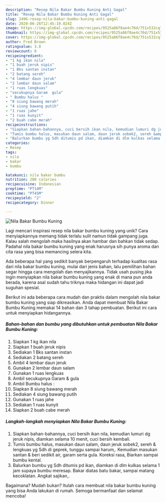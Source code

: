 ```yaml
---
description: "Resep Nila Bakar Bumbu Kuning Anti Gagal"
title: "Resep Nila Bakar Bumbu Kuning Anti Gagal"
slug: 2496-resep-nila-bakar-bumbu-kuning-anti-gagal
date: 2020-06-26T12:45:19.024Z
image: https://img-global.cpcdn.com/recipes/9525a86f8ae4c76d/751x532cq70/nila-bakar-bumbu-kuning-foto-resep-utama.jpg
thumbnail: https://img-global.cpcdn.com/recipes/9525a86f8ae4c76d/751x532cq70/nila-bakar-bumbu-kuning-foto-resep-utama.jpg
cover: https://img-global.cpcdn.com/recipes/9525a86f8ae4c76d/751x532cq70/nila-bakar-bumbu-kuning-foto-resep-utama.jpg
author: Fred Brown
ratingvalue: 3.8
reviewcount: 8
recipeingredient:
- "1 kg ikan nila"
- "1 buah jeruk nipis"
- "1 Bks santan instan"
- "2 batang sereh"
- "4 lembar daun jeruk"
- "2 lembar daun salam"
- "1 ruas lengkuas"
- "secukupnya Garam  gula"
- " Bumbu halus "
- "8 siung bawang merah"
- "4 siung bawang putih"
- "1 ruas jahe"
- "1 ruas kunyit"
- "2 buah cabe merah"
recipeinstructions:
- "Siapkan bahan-bahannya, cuci bersih ikan nila, kemudian lumuri dg jeruk nipis, diamkan selama 10 menit, cuci bersih kembali."
- "Tumis bumbu halus, masukan daun salam, daun jeruk sobek2, sereh &amp; lengkuas yg Sdh di geprek, tunggu sampai harum,. Kemudian masukan santan &amp; beri sedikit air, garam serta gula. Koreksi rasa, Biarkan sampai bumbu kental."
- "Balurkan bumbu yg Sdh ditumis pd ikan, diamkan di dlm kulkas selama 1 jam supaya bumbu meresap. Bakar diatas batu bakar, sampai matang kecoklatan. Angkat sajikan,."
categories:
- Resep
tags:
- nila
- bakar
- bumbu

katakunci: nila bakar bumbu 
nutrition: 280 calories
recipecuisine: Indonesian
preptime: "PT14M"
cooktime: "PT45M"
recipeyield: "2"
recipecategory: Dinner

---
```



![Nila Bakar Bumbu Kuning](https://img-global.cpcdn.com/recipes/9525a86f8ae4c76d/751x532cq70/nila-bakar-bumbu-kuning-foto-resep-utama.jpg)

Lagi mencari inspirasi resep nila bakar bumbu kuning yang unik? Cara menyiapkannya memang tidak terlalu sulit namun tidak gampang juga. Kalau salah mengolah maka hasilnya akan hambar dan bahkan tidak sedap. Padahal nila bakar bumbu kuning yang enak harusnya sih punya aroma dan cita rasa yang bisa memancing selera kita.



Ada beberapa hal yang sedikit banyak berpengaruh terhadap kualitas rasa dari nila bakar bumbu kuning, mulai dari jenis bahan, lalu pemilihan bahan segar hingga cara mengolah dan menyajikannya. Tidak usah pusing jika ingin menyiapkan nila bakar bumbu kuning yang enak di mana pun anda berada, karena asal sudah tahu triknya maka hidangan ini dapat jadi suguhan spesial.


Berikut ini ada beberapa cara mudah dan praktis dalam mengolah nila bakar bumbu kuning yang siap dikreasikan. Anda dapat membuat Nila Bakar Bumbu Kuning memakai 14 bahan dan 3 tahap pembuatan. Berikut ini cara untuk menyiapkan hidangannya.

<!--inarticleads1-->

##### Bahan-bahan dan bumbu yang dibutuhkan untuk pembuatan Nila Bakar Bumbu Kuning:

1. Siapkan 1 kg ikan nila
1. Siapkan 1 buah jeruk nipis
1. Sediakan 1 Bks santan instan
1. Sediakan 2 batang sereh
1. Ambil 4 lembar daun jeruk
1. Gunakan 2 lembar daun salam
1. Gunakan 1 ruas lengkuas
1. Ambil secukupnya Garam &amp; gula
1. Ambil  Bumbu halus :
1. Siapkan 8 siung bawang merah
1. Sediakan 4 siung bawang putih
1. Gunakan 1 ruas jahe
1. Sediakan 1 ruas kunyit
1. Siapkan 2 buah cabe merah




<!--inarticleads2-->

##### Langkah-langkah menyiapkan Nila Bakar Bumbu Kuning:

1. Siapkan bahan-bahannya, cuci bersih ikan nila, kemudian lumuri dg jeruk nipis, diamkan selama 10 menit, cuci bersih kembali.
1. Tumis bumbu halus, masukan daun salam, daun jeruk sobek2, sereh &amp; lengkuas yg Sdh di geprek, tunggu sampai harum,. Kemudian masukan santan &amp; beri sedikit air, garam serta gula. Koreksi rasa, Biarkan sampai bumbu kental.
1. Balurkan bumbu yg Sdh ditumis pd ikan, diamkan di dlm kulkas selama 1 jam supaya bumbu meresap. Bakar diatas batu bakar, sampai matang kecoklatan. Angkat sajikan,.




Bagaimana? Mudah bukan? Itulah cara membuat nila bakar bumbu kuning yang bisa Anda lakukan di rumah. Semoga bermanfaat dan selamat mencoba!

